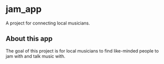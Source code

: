 # jam_app

A project for connecting local musicians.

## About this app

The goal of this project is for local musicians to find like-minded people to jam with and talk music with.
